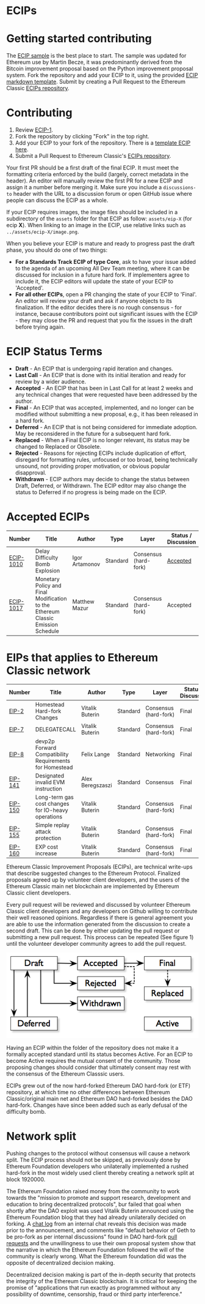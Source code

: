 # ECIPs


# Getting started contributing
The [ECIP sample](./ECIP-1.sample.md) is the best place to start. The sample was updated for Ethereum use by Martin Becze, it was predominantly derived from the Bitcoin improvement proposal based on the Python improvement proposal system. Fork the repository and add your ECIP to it, using the provided [ECIP markdown template](./ECIP-number.template.md). Submit by creating a Pull Request to the Ethereum Classic [ECIPs repository](https://github.com/ethereumclassic/ECIPs).

# Contributing

 1. Review [ECIP-1](./ecip-1.sample.md).
 2. Fork the repository by clicking "Fork" in the top right.
 3. Add your ECIP to your fork of the repository. There is a [template ECIP here](ECIP-number.template.md).
 4. Submit a Pull Request to Ethereum Classic's [ECIPs repository](https://github.com/ethereumclassic/ECIPs).

Your first PR should be a first draft of the final ECIP. It must meet the formatting criteria enforced by the build (largely, correct metadata in the header). An editor will manually review the first PR for a new ECIP and assign it a number before merging it. Make sure you include a `discussions-to` header with the URL to a discussion forum or open GitHub issue where people can discuss the ECIP as a whole.

If your ECIP requires images, the image files should be included in a subdirectory of the `assets` folder for that ECIP as follow: `assets/eip-X` (for ecip **X**). When linking to an image in the ECIP, use relative links such as `../assets/ecip-X/image.png`.

When you believe your ECIP is mature and ready to progress past the draft phase, you should do one of two things:

 - **For a Standards Track ECIP of type Core**, ask to have your issue added to the agenda of an upcoming All Dev Team meeting, where it can be discussed for inclusion in a future hard fork. If implementers agree to include it, the ECIP editors will update the state of your ECIP to 'Accepted'.
 - **For all other ECIPs**, open a PR changing the state of your ECIP to 'Final'. An editor will review your draft and ask if anyone objects to its finalization. If the editor decides there is no rough consensus - for instance, because contributors point out significant issues with the ECIP - they may close the PR and request that you fix the issues in the draft before trying again.

# ECIP Status Terms
* **Draft** - An ECIP that is undergoing rapid iteration and changes.
* **Last Call** - An ECIP that is done with its initial iteration and ready for review by a wider audience.
* **Accepted** - An ECIP that has been in Last Call for at least 2 weeks and any technical changes that were requested have been addressed by the author.
* **Final** - An ECIP that was accepted, implemented, and no longer can be modified without submitting a new proposal, e.g., it has been released in a hard fork.
* **Deferred** - An ECIP that is not being considered for immediate adoption. May be reconsidered in the future for a subsequent hard fork.
* **Replaced** - When a Final ECIP is no longer relevant, its status may be changed to Replaced or Obsolete.
* **Rejected** - Reasons for rejecting ECIPs include duplication of effort, disregard for formatting rules, unfocused or too broad, being technically unsound, not providing proper motivation, or obvious popular disapproval.
* **Withdrawn** - ECIP authors may decide to change the status between Draft, Deferred, or Withdrawn. The ECIP editor may also change the status to Deferred if no progress is being made on the ECIP.

# Accepted ECIPs

| Number        | Title        | Author | Type  | Layer        | Status / Discussion |
| ------------- | ------------ | ------ | ----- | -------------| ------------------- |
| [ECIP-1010](ECIPs/ECIP-1010.md) | Delay Difficulty Bomb Explosion | Igor Artamonov | Standard | Consensus (hard-fork) | [Accepted](https://github.com/ethereumproject/ECIPs/issues/4) |
| [ECIP-1017](ECIPs/ECIP-1017.md) | Monetary Policy and Final Modification to the Ethereum Classic Emission Schedule | Matthew Mazur | Standard | Consensus (hard-fork) | Accepted |

# EIPs that applies to Ethereum Classic network

| Number        | Title        | Author | Type  | Layer        | Status / Discussion |
| ------------- | ------------ | ------ | ----- | -------------| ------------------- |
| [EIP-2](https://github.com/ethereum/EIPs/blob/master/EIPS/eip-2.mediawiki) | Homestead Hard-fork Changes | Vitalik Buterin | Standard | Consensus (hard-fork) | Final |
| [EIP-7](https://github.com/ethereum/EIPs/blob/master/EIPS/eip-7.md) | DELEGATECALL | Vitalik Buterin | Standard | Consensus (hard-fork) | Final |
| [EIP-8](https://github.com/ethereum/EIPs/blob/master/EIPS/eip-8.md) | devp2p Forward Compatibility Requirements for Homestead | Felix Lange | Standard | Networking | Final |
| [EIP-141](https://github.com/ethereum/EIPs/blob/master/EIPS/eip-141.md) | Designated invalid EVM instruction | Alex Beregszaszi | Standard | Consensus | Final |
| [EIP-150](https://github.com/ethereum/EIPs/issues/150) | Long-term gas cost changes for IO-heavy operations | Vitalik Buterin | Standard | Consensus (hard-fork) | Final |
| [EIP-155](https://github.com/ethereum/EIPs/issues/155) | Simple replay attack protection | Vitalik Buterin | Standard | Consensus (hard-fork) | Final |
| [EIP-160](https://github.com/ethereum/EIPs/issues/160) | EXP cost increase | Vitalik Buterin | Standard | Consensus (hard-fork) | Final |


Ethereum Classic Improvement Proposals (ECIPs), are technical write-ups that describe suggested changes to the Ethereum Protocol. Finalized proposals agreed up by volunteer client developers, and the users of the Ethereum Classic main net blockchain are implemented by Ethereum Classic client developers.

Every pull request will be reviewed and discussed by volunteer Ethereum Classic client developers and any developers on Github willing to contribute their well reasoned opinions. Regardless if there is general agreement you are able to use the information generated from the discussion to create a second draft. This can be done by either updating the pull request or submitting a new pull request. This process can be repeated (See figure 1) until the volunteer developer community agrees to add the pull request.

![Figure 1: The cyclic process of proposal and review](./process.png "Figure 1: The process of proposal and review")

Having an ECIP within the folder of the repository does not make it a formally accepted standard until its status becomes Active. For an ECIP to become Active requires the mutual consent of the community. Those proposing changes should consider that ultimately consent may rest with the consensus of the Ethereum Classsic users.

ECIPs grew out of the now hard-forked Ethereum DAO hard-fork (or ETF) repository, at which time no other differences between Ethereum Classic/original main net and Ethereum DAO hard-forked besides the DAO hard-fork. Changes have since been added such as early defusal of the difficulty bomb.

# Network split

Pushing changes to the protocol without consensus will cause a network split. The ECIP process should not be skipped, as previously done by Ethereum Foundation developers who unilaterally implemented a rushed hard-fork in the most widely used client thereby creating a network split at block 1920000.

The Ethereum Foundation raised money from the community to work towards the "mission to promote and support research, development and education to bring decentralized protocols", bur failed that goal when shortly after the DAO exploit was used Vitalik Buterin announced using the Ethereum Foundation blog that they had already unilaterally decided on forking. A [chat log](http://pastebin.com/raw/aMKwQcHR) from an internal chat reveals this decision was made prior to the announcement, and comments like "default behavior of Geth to be pro-fork as per internal discussions" found in DAO hard-fork [pull requests](https://github.com/ethereum/go-ethereum/pull/2814) and the unwillingness to use their own proposal system show that the narrative in which the Ethereum Foundation followed the will of the community is clearly wrong. What the Ethereum foundation did was the opposite of decentralized decision making.

Decentralized decision making is part of the in-depth security that protects the integrity of the Ethereum Classic blockchain. It is critical for keeping the promise of "applications that run exactly as programmed without any possibility of downtime, censorship, fraud or third party interference."
